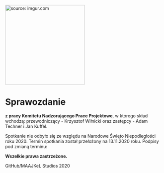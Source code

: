 <a href="https://imgur.com/c7YOUAI"><img src="https://i.imgur.com/c7YOUAI.jpg" alt="source: imgur.com" width="256" height="256"></a>

# Sprawozdanie

**z pracy Komitetu Nadzorującego Prace Projektowe**, w którego skład wchodzą: przewodniczący - Krzysztof Wiłnicki oraz zastępcy - Adam Techner i Jan Kuffel.

Spotkanie nie odbyło się ze względu na Narodowe Święto Niepodległości roku 2020. Termin spotkania został przełożony na 13.11.2020 roku.
Podpisy pod zmianą terminu:


**Wszelkie prawa zastrzeżone.**

GitHub/MAAJKeL Studios 2020 
